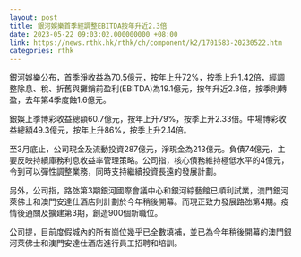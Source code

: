 ```yaml
---
layout: post
title: 銀河娛樂首季經調整EBITDA按年升近2.3倍
date: 2023-05-22 09:03:02.000000000 +08:00
link: https://news.rthk.hk/rthk/ch/component/k2/1701583-20230522.htm
categories: rthk
---
```


銀河娛樂公布，首季淨收益為70.5億元，按年上升72%，按季上升1.42倍，經調整除息、稅、折舊與攤銷前盈利(EBITDA)為19.1億元，按年升近2.3倍，按季則轉盈，去年第4季度蝕1.6億元。

銀娛上季博彩收益總額60.7億元，按年上升79%，按季上升2.33倍。中場博彩收益總額49.3億元，按年上升86%，按季上升2.14倍。

至3月底止，公司現金及流動投資287億元，淨現金為213億元。負債74億元，主要反映持續庫務利息收益率管理策略。公司指，核心債務維持極低水平的4億元，令到可以彈性調整業務，同時支持繼續投資長遠的發展計劃。

另外，公司指，路氹第3期銀河國際會議中心和銀河綜藝館已順利試業，澳門銀河萊佛士和澳門安達仕酒店則計劃於今年稍後開幕。而現正致力發展路氹第4期。疫情後通關及擴建第3期，創造900個新職位。

公司提，目前度假城內的所有崗位幾乎已全數填補，並已為今年稍後開幕的澳門銀河萊佛士和澳門安達仕酒店進行員工招聘和培訓。
